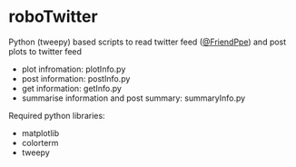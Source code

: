 # roboTwitter

Python (tweepy) based scripts to read twitter feed ([@FriendPpe](https://twitter.com/FriendPpe)) and post plots to twitter feed
  * plot infromation: plotInfo.py
  * post information: postInfo.py
  * get information: getInfo.py
  * summarise information and post summary: summaryInfo.py

Required python libraries:
  * matplotlib
  * colorterm
  * tweepy
